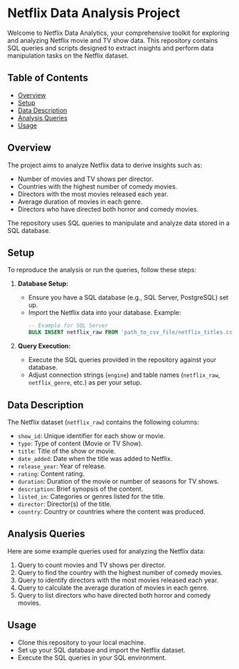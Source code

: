 # Netflix Data Analysis Project

Welcome to Netflix Data Analytics, your comprehensive toolkit for exploring and analyzing Netflix movie and TV show data. This repository contains SQL queries and scripts designed to extract insights and perform data manipulation tasks on the Netflix dataset.

## Table of Contents

- [Overview](#overview)
- [Setup](#setup)
- [Data Description](#data-description)
- [Analysis Queries](#analysis-queries)
- [Usage](#usage)

## Overview

The project aims to analyze Netflix data to derive insights such as:

- Number of movies and TV shows per director.
- Countries with the highest number of comedy movies.
- Directors with the most movies released each year.
- Average duration of movies in each genre.
- Directors who have directed both horror and comedy movies.

The repository uses SQL queries to manipulate and analyze data stored in a SQL database.

## Setup

To reproduce the analysis or run the queries, follow these steps:

1. **Database Setup:**
   - Ensure you have a SQL database (e.g., SQL Server, PostgreSQL) set up.
   - Import the Netflix data into your database. Example:
     ```sql
     -- Example for SQL Server
     BULK INSERT netflix_raw FROM 'path_to_csv_file/netflix_titles.csv' WITH (FORMAT='CSV', FIRSTROW=2);
     ```

2. **Query Execution:**
   - Execute the SQL queries provided in the repository against your database.
   - Adjust connection strings (`engine`) and table names (`netflix_raw`, `netflix_genre`, etc.) as per your setup.

## Data Description

The Netflix dataset (`netflix_raw`) contains the following columns:

- `show_id`: Unique identifier for each show or movie.
- `type`: Type of content (Movie or TV Show).
- `title`: Title of the show or movie.
- `date_added`: Date when the title was added to Netflix.
- `release_year`: Year of release.
- `rating`: Content rating.
- `duration`: Duration of the movie or number of seasons for TV shows.
- `description`: Brief synopsis of the content.
- `listed_in`: Categories or genres listed for the title.
- `director`: Director(s) of the title.
- `country`: Country or countries where the content was produced.

## Analysis Queries

Here are some example queries used for analyzing the Netflix data:

1. Query to count movies and TV shows per director.
2. Query to find the country with the highest number of comedy movies.
3. Query to identify directors with the most movies released each year.
4. Query to calculate the average duration of movies in each genre.
5. Query to list directors who have directed both horror and comedy movies.

## Usage

- Clone this repository to your local machine.
- Set up your SQL database and import the Netflix dataset.
- Execute the SQL queries in your SQL environment.
